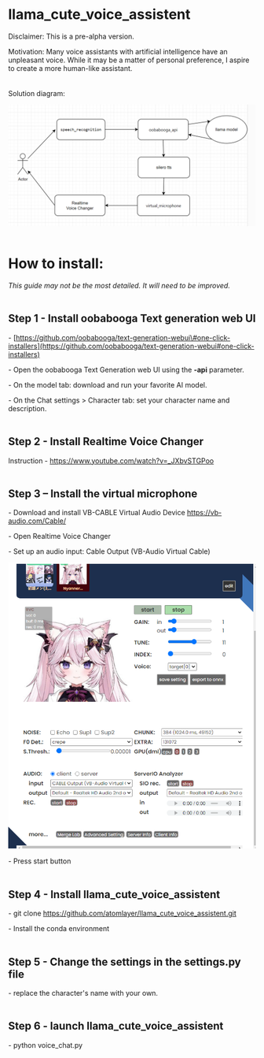 # llama_cute_voice_assistent

Disclaimer: This is a pre-alpha version.

Motivation: Many voice assistants with artificial intelligence have an unpleasant voice. While it may be a matter of personal preference, I aspire to create a more human-like assistant.
<br>
<br>
<br>
Solution diagram:

![](media/2858db90ced343578868eeafaf30ee79.png)
<br>
<br>
# How to install:

*This guide may not be the most detailed. It will need to be improved.*
<br>
<br>
## Step 1 - Install oobabooga Text generation web UI

\- [https://github.com/oobabooga/text-generation-webui\#one-click-installers](https://github.com/oobabooga/text-generation-webui#one-click-installers)

\- Open the oobabooga Text Generation web UI using the **-api** parameter.

\- On the model tab: download and run your favorite AI model.

\- On the Chat settings \> Character tab: set your character name and description.
<br>
<br>
## Step 2 - Install Realtime Voice Changer

Instruction - <https://www.youtube.com/watch?v=_JXbvSTGPoo>
<br>
<br>
## Step 3 – Install the virtual microphone

\- Download and install VB-CABLE Virtual Audio Device <https://vb-audio.com/Cable/>

\- Open Realtime Voice Changer

\- Set up an audio input: Cable Output (VB-Audio Virtual Cable)

![](media/6b7f24ec79fe7fb7ab599c5ee15e1a88.png)

\- Press start button
<br>
<br>
## Step 4 - Install llama_cute_voice_assistent

\- git clone https://github.com/atomlayer/llama_cute_voice_assistent.git

\- Install the conda environment
<br>
<br>
## Step 5 - Change the settings in the settings.py file

\- replace the character's name with your own.
<br>
<br>
## Step 6 - launch llama_cute_voice_assistent

\- python voice_chat.py
